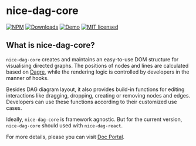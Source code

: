 # nice-dag-core
[![NPM](https://img.shields.io/npm/v/@ebay/nice-dag-core.svg)](https://www.npmjs.com/package/@ebay/nice-dag-core)
[![Downloads](https://img.shields.io/npm/dm/@ebay/nice-dag-core.svg)](https://www.npmjs.com/package/@ebay/nice-dag-core)
[![Demo](https://img.shields.io/badge/demo-link-orange.svg)](https://opensource.ebay.com/nice-dag/examples/index.html)
[![MIT licensed](https://img.shields.io/badge/license-MIT-blue.svg)](https://github.com/eBay/nice-dag/blob/main/LICENSE.md)

## What is nice-dag-core?

`nice-dag-core` creates and maintains an easy-to-use DOM structure for visualising directed graphs. The positions of nodes and lines are calculated based on [Dagre](https://github.com/dagrejs/dagre), while the rendering logic is controlled by developers in the manner of hooks.

Besides DAG diagram layout, it also provides build-in functions for editing interactions like dragging, dropping, creating or removing nodes and edges. Developers can use these functions according to their customized use cases. 

Ideally, `nice-dag-core` is framework agnostic. But for the current version, `nice-dag-core` should used with `nice-dag-react`. 

For more details, please you can visit [Doc Portal](https://opensource.ebay.com/nice-dag/docs/intro).
